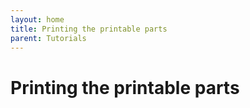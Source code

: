 ```yaml
--- 
layout: home
title: Printing the printable parts
parent: Tutorials
--- 
```

# Printing the printable parts


